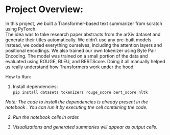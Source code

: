 # Project Overview: 
In this project, we built a Transformer-based text summarizer from scratch using PyTorch. <br>The idea was to take research paper abstracts from the arXiv dataset and generate their titles automatically. We didn’t use any pre-built models instead, we coded everything ourselves, including the attention layers and positional encodings. We also trained our own tokenizer using Byte Pair Encoding. The model was trained on a small portion of the data and evaluated using ROUGE, BLEU, and BERTScore. Doing it all manually helped us really understand how Transformers work under the hood.


How to Run:
1. Install dependencies:<br>
```pip install datasets tokenizers rouge_score bert_score nltk```<br>

<i>Note: The code to install the dependencies is already present in the notebook . You can run it by executing the cell containing the code.

2. Run the notebook cells in order.

3. Visualizations and generated summaries will appear as output cells.